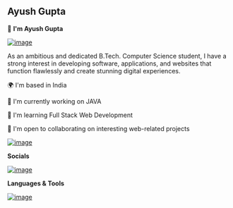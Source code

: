 ## Ayush Gupta
👋 **I'm Ayush Gupta**

[![image](https://github.com/Ayushgupta015/Ayushgupta015/assets/132714587/c98bb556-0403-4b46-a30e-8cf4cfe92b05)
](url)

As an ambitious and dedicated B.Tech. Computer Science student, I have a strong interest in developing software, applications, and websites that function flawlessly and create stunning digital experiences.

🌍 I'm based in India

🚀 I'm currently working on JAVA

🧠 I'm learning Full Stack Web Development

🤝 I'm open to collaborating on interesting web-related projects


[![image](https://github.com/Ayushgupta015/Ayushgupta015/assets/132714587/76f7b6d4-617d-4ed0-9bbd-9f18a17f2c52)
](url)


**Socials**

[![image](https://github.com/Ayushgupta015/Ayushgupta015/assets/132714587/91615669-0dfd-421d-9cb6-08fef3b8b9e5)
](www.linkedin.com/in/ayush-gupta-970801225)

**Languages & Tools**

[![image](https://github.com/Ayushgupta015/Ayushgupta015/assets/132714587/7e24acb8-28d9-4882-bed0-0cb41fa44a2d)
](url)

 
